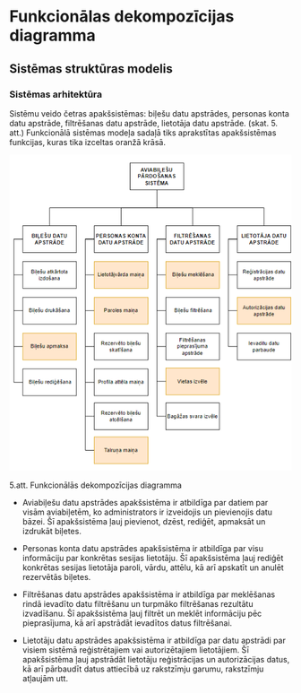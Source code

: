 # Funkcionālas dekompozīcijas diagramma
## Sistēmas struktūras modelis
### Sistēmas arhitektūra
Sistēmu veido četras apakšsistēmas: biļešu datu apstrādes, personas konta datu apstrāde, filtrēšanas datu apstrāde, lietotāja datu apstrāde. (skat. 5. att.) Funkcionālā sistēmas modeļa sadaļā tiks aprakstītas apakšsistēmas funkcijas, kuras tika izceltas oranžā krāsā.

![DP41 Deniss Kozlovs Funkcionālas dekompozīcijas diagramma](https://github.com/rvt-prog-kval-24/DP41-DenissKozlovs-AviabiesuMeklesanasUnRezervesanasVietne/blob/main/documentation/atteli/funkc_dekomp_diagram.png "DP41 Deniss Kozlovs Funkcionālas dekompozīcijas diagramma")

5.att. Funkcionālās dekompozīcijas diagramma


*	Aviabiļešu datu apstrādes apakšsistēma ir atbildīga par datiem par visām aviabiļetēm, ko administrators ir izveidojis un pievienojis datu bāzei. Šī apakšsistēma ļauj pievienot, dzēst, rediģēt, apmaksāt un izdrukāt biļetes.

*	Personas konta datu apstrādes apakšsistēma ir atbildīga par visu informāciju par konkrētas sesijas lietotāju. Šī apakšsistēma ļauj rediģēt konkrētas sesijas lietotāja paroli, vārdu, attēlu, kā arī apskatīt un anulēt rezervētās biļetes.

*	Filtrēšanas datu apstrādes apakšsistēma ir atbildīga par meklēšanas rindā ievadīto datu filtrēšanu un turpmāko filtrēšanas rezultātu izvadīšanu.  Šī apakšsistēma ļauj filtrēt un meklēt informāciju pēc pieprasījuma, kā arī apstrādāt ievadītos datus filtrēšanai.

*	Lietotāju datu apstrādes apakšsistēma ir atbildīga par datu apstrādi par visiem sistēmā reģistrētajiem vai autorizētajiem lietotājiem. Šī apakšsistēma ļauj apstrādāt lietotāju reģistrācijas un autorizācijas datus, kā arī pārbaudīt datus attiecībā uz rakstzīmju garumu, rakstzīmju atļaujām utt. 
